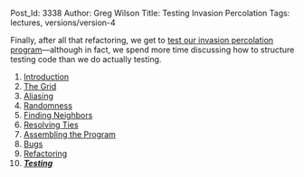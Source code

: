 Post_Id: 3338
Author: Greg Wilson
Title: Testing Invasion Percolation
Tags: lectures, versions/version-4

<p>Finally, after all that refactoring, we get to <a href="|filename|/4_0/invperc/test.html">test our invasion percolation program</a>&mdash;although in fact, we spend more time discussing how to structure testing code than we do actually testing.</p>
<ol>
<li><a href="|filename|/4_0/invperc/intro.html">Introduction</a></li>
<li><a href="|filename|/4_0/invperc/grid.html">The Grid</a></li>
<li><a href="|filename|/4_0/invperc/aliasing.html">Aliasing</a></li>
<li><a href="|filename|/4_0/invperc/random.html">Randomness</a></li>
<li><a href="|filename|/4_0/invperc/neighbors.html">Finding Neighbors</a></li>
<li><a href="|filename|/4_0/invperc/ties.html">Resolving Ties</a></li>
<li><a href="|filename|/4_0/invperc/assembly.html">Assembling the Program</a></li>
<li><a href="|filename|/4_0/invperc/bugs.html">Bugs</a></li>
<li><a href="|filename|/4_0/invperc/refactoring.html">Refactoring</a></li>
<li><strong><em><a href="|filename|/4_0/invperc/test.html">Testing</a></em></strong></li>
</ol>
